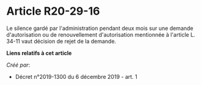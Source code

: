 # Article R20-29-16

Le silence gardé par l'administration pendant deux mois sur une demande d'autorisation ou de renouvellement d'autorisation
mentionnée à l'article L. 34-11 vaut décision de rejet de la demande.

**Liens relatifs à cet article**

_Créé par_:

  - Décret n°2019-1300 du 6 décembre 2019 - art. 1
